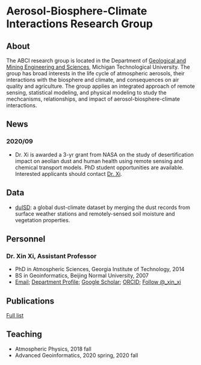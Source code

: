 # Aerosol-Biosphere-Climate Interactions Research Group

## About
The ABCI research group is located in the Department of [Geological and Mining Engineering and Sciences](https://www.mtu.edu/geo/), Michigan Technological University. The group has broad interests in the life cycle of atmospheric aerosols, their interactions with the biosphere and climate, and consequences on air quality and agriculture. The group applies an integrated approach of remote sensing, statistical modeling, and physical modeling to study the mechcanisms, relationships, and impact of aerosol-biosphere-climate interactions.

## News
### 2020/09
- Dr. Xi is awarded a 3-yr grant from NASA on the study of desertification impact on aeolian dust and human health using remote sensing and chemical transport models. PhD student opportunities are available. Interested applicants should contact [Dr. Xi](mailto:xinxi@mtu.edu).

## Data
- [duISD](http://dx.doi.org/10.17632/399fd6jzm4.1): a global dust-climate dataset by merging the dust records from surface weather stations and remotely-sensed soil moisture and vegetation properties.

## Personnel
### Dr. Xin Xi, Assistant Professor
- PhD in Atmospheric Sciences, Georgia Institute of Technology, 2014
- BS in Geoinformatics, Beijing Normal University, 2007
- [Email](mailto:xinxi@mtu.edu); [Department Profile](https://www.mtu.edu/geo/department/faculty/xi-xin/); [Google Scholar](https://scholar.google.com/citations?user=_NHQ-9MAAAAJ&hl=en); [ORCID](https://orcid.org/0000-0003-3804-2735); <a href="https://twitter.com/_xin_xi?ref_src=twsrc%5Etfw" class="twitter-follow-button" data-show-screen-name="false" data-show-count="false">Follow @_xin_xi</a><script async src="https://platform.twitter.com/widgets.js" charset="utf-8"></script>

## Publications
[Full list](https://scholar.google.com/citations?user=_NHQ-9MAAAAJ&hl=en)

## Teaching
- Atmospheric Physics, 2018 fall
- Advanced Geoinformatics, 2020 spring, 2020 fall



